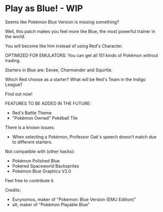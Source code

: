 # Play as Blue! - WIP
Seems like Pokémon Blue Version is missing something?

Well, this patch makes you feel more like Blue, the most powerful trainer in the world.

You will become like him instead of using Red's Character.

OPTIMIZED FOR EMULATORS: You can get all 151 kinds of Pokémon without trading.

Starters in Blue are: Eevee, Charmander and Squirtle.

Which Red choose as a starter? What will be Red's Team in the Indigo League?

Find out now!

FEATURES TO BE ADDED IN THE FUTURE:
- Red's Battle Theme
- "Pokémon Owned" Pokéball Tile

There is a known issues:
- When selecting a Pokémon, Professor Oak's speech doesn’t match due to different starters.

Not compatible with (other hacks):
- Pokémon Polished Blue
- Pokered Spaceworld Backsprites 
- Pokémon Blue Graphics V2.0

Feel free to contribute it.

Credits:
- Eurynomos, maker of "Pokemon: Blue Version (EMU Edition)"
- alt, maker of "Pokémon Playable Blue"
